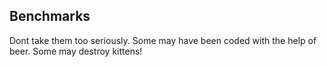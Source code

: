 Benchmarks
--------------
Dont take them too seriously. Some may have been coded with the help of beer. 
Some may destroy kittens!
